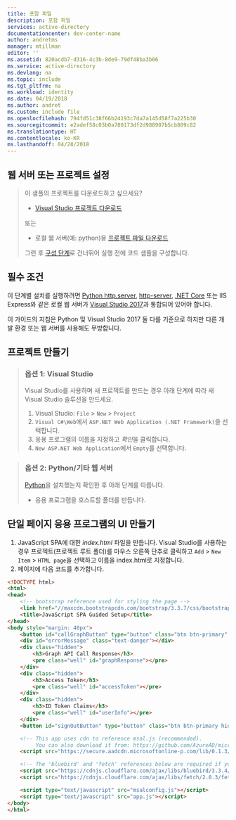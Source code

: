 ```yaml
---
title: 포함 파일
description: 포함 파일
services: active-directory
documentationcenter: dev-center-name
author: andretms
manager: mtillman
editor: ''
ms.assetid: 820acdb7-d316-4c3b-8de9-79df48ba3b06
ms.service: active-directory
ms.devlang: na
ms.topic: include
ms.tgt_pltfrm: na
ms.workload: identity
ms.date: 04/19/2018
ms.author: andret
ms.custom: include file
ms.openlocfilehash: 794fd51c38f66b24193c7da7a145d58f7a225b30
ms.sourcegitcommit: e2adef58c03b0a780173df2d988907b5cb809c82
ms.translationtype: HT
ms.contentlocale: ko-KR
ms.lasthandoff: 04/28/2018
---
```

## <a name="setting-up-your-web-server-or-project"></a>웹 서버 또는 프로젝트 설정

> 이 샘플의 프로젝트를 다운로드하고 싶으세요? 
> - [Visual Studio 프로젝트 다운로드](https://github.com/Azure-Samples/active-directory-javascript-graphapi-v2/archive/VisualStudio.zip)
>
> 또는
> - 로컬 웹 서버(예: python)용 [프로젝트 파일 다운로드](https://github.com/Azure-Samples/active-directory-javascript-graphapi-v2/archive/core.zip)
>
> 그런 후 [구성 단계](#register-your-application)로 건너뛰어 실행 전에 코드 샘플을 구성합니다.

## <a name="prerequisites"></a>필수 조건
이 단계별 설치를 실행하려면 [Python http.server](https://www.python.org/downloads/), [http-server](https://www.npmjs.com/package/http-server/), [.NET Core](https://www.microsoft.com/net/core) 또는 IIS Express와 같은 로컬 웹 서버가 [Visual Studio 2017](https://www.visualstudio.com/downloads/)과 통합되어 있어야 합니다. 

이 가이드의 지침은 Python 및 Visual Studio 2017 둘 다를 기준으로 하지만 다른 개발 환경 또는 웹 서버를 사용해도 무방합니다.

## <a name="create-your-project"></a>프로젝트 만들기 

> ### <a name="option-1-visual-studio"></a>옵션 1: Visual Studio 
> Visual Studio를 사용하며 새 프로젝트를 만드는 경우 아래 단계에 따라 새 Visual Studio 솔루션을 만드세요.
> 1.    Visual Studio:  `File` > `New` > `Project`
> 2.    `Visual C#\Web`에서 `ASP.NET Web Application (.NET Framework)`을 선택합니다.
> 3.    응용 프로그램의 이름을 지정하고 *확인*을 클릭합니다.
> 4.    `New ASP.NET Web Application`에서 `Empty`를 선택합니다.

<p/><!-- -->

> ### <a name="option-2-python-other-web-servers"></a>옵션 2: Python/기타 웹 서버
> [Python](https://www.python.org/downloads/)을 설치했는지 확인한 후 아래 단계를 따릅니다.
> - 응용 프로그램을 호스트할 폴더를 만듭니다.


## <a name="create-your-single-page-applications-ui"></a>단일 페이지 응용 프로그램의 UI 만들기
1.  JavaScript SPA에 대한 *index.html* 파일을 만듭니다. Visual Studio를 사용하는 경우 프로젝트(프로젝트 루트 폴더)를 마우스 오른쪽 단추로 클릭하고 `Add` > `New Item` > `HTML page`을 선택하고 이름을 index.html로 지정합니다.
2.  페이지에 다음 코드를 추가합니다.
```html
<!DOCTYPE html>
<html>
<head>
    <!-- bootstrap reference used for styling the page -->
    <link href="//maxcdn.bootstrapcdn.com/bootstrap/3.3.7/css/bootstrap.min.css" rel="stylesheet">
    <title>JavaScript SPA Guided Setup</title>
</head>
<body style="margin: 40px">
    <button id="callGraphButton" type="button" class="btn btn-primary" onclick="callGraphApi()">Call Microsoft Graph API</button>
    <div id="errorMessage" class="text-danger"></div>
    <div class="hidden">
        <h3>Graph API Call Response</h3>
        <pre class="well" id="graphResponse"></pre>
    </div>
    <div class="hidden">
        <h3>Access Token</h3>
        <pre class="well" id="accessToken"></pre>
    </div>
    <div class="hidden">
        <h3>ID Token Claims</h3>
        <pre class="well" id="userInfo"></pre>
    </div>
    <button id="signOutButton" type="button" class="btn btn-primary hidden" onclick="signOut()">Sign out</button>

    <!-- This app uses cdn to reference msal.js (recommended). 
         You can also download it from: https://github.com/AzureAD/microsoft-authentication-library-for-js -->
    <script src="https://secure.aadcdn.microsoftonline-p.com/lib/0.1.3/js/msal.min.js"></script>

    <!-- The 'bluebird' and 'fetch' references below are required if you need to run this application on Internet Explorer -->
    <script src="https://cdnjs.cloudflare.com/ajax/libs/bluebird/3.3.4/bluebird.min.js"></script>
    <script src="https://cdnjs.cloudflare.com/ajax/libs/fetch/2.0.3/fetch.min.js"></script>

    <script type="text/javascript" src="msalconfig.js"></script>
    <script type="text/javascript" src="app.js"></script>
</body>
</html>
````

